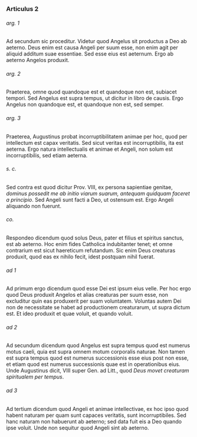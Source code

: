 ### Articulus 2

###### arg. 1
Ad secundum sic proceditur. Videtur quod Angelus sit productus a Deo ab aeterno. Deus enim est causa Angeli per suum esse, non enim agit per aliquid additum suae essentiae. Sed esse eius est aeternum. Ergo ab aeterno Angelos produxit.

###### arg. 2
Praeterea, omne quod quandoque est et quandoque non est, subiacet tempori. Sed Angelus est supra tempus, ut dicitur in libro de causis. Ergo Angelus non quandoque est, et quandoque non est, sed semper.

###### arg. 3
Praeterea, Augustinus probat incorruptibilitatem animae per hoc, quod per intellectum est capax veritatis. Sed sicut veritas est incorruptibilis, ita est aeterna. Ergo natura intellectualis et animae et Angeli, non solum est incorruptibilis, sed etiam aeterna.

###### s. c.
Sed contra est quod dicitur Prov. VIII, ex persona sapientiae genitae, *dominus possedit me ab initio viarum suarum, antequam quidquam faceret a principio*. Sed Angeli sunt facti a Deo, ut ostensum est. Ergo Angeli aliquando non fuerunt.

###### co.
Respondeo dicendum quod solus Deus, pater et filius et spiritus sanctus, est ab aeterno. Hoc enim fides Catholica indubitanter tenet; et omne contrarium est sicut haereticum refutandum. Sic enim Deus creaturas produxit, quod eas ex nihilo fecit, idest postquam nihil fuerat.

###### ad 1
Ad primum ergo dicendum quod esse Dei est ipsum eius velle. Per hoc ergo quod Deus produxit Angelos et alias creaturas per suum esse, non excluditur quin eas produxerit per suam voluntatem. Voluntas autem Dei non de necessitate se habet ad productionem creaturarum, ut supra dictum est. Et ideo produxit et quae voluit, et quando voluit.

###### ad 2
Ad secundum dicendum quod Angelus est supra tempus quod est numerus motus caeli, quia est supra omnem motum corporalis naturae. Non tamen est supra tempus quod est numerus successionis esse eius post non esse, et etiam quod est numerus successionis quae est in operationibus eius. Unde Augustinus dicit, VIII super Gen. ad Litt., quod *Deus movet creaturam spiritualem per tempus*.

###### ad 3
Ad tertium dicendum quod Angeli et animae intellectivae, ex hoc ipso quod habent naturam per quam sunt capaces veritatis, sunt incorruptibiles. Sed hanc naturam non habuerunt ab aeterno; sed data fuit eis a Deo quando ipse voluit. Unde non sequitur quod Angeli sint ab aeterno.


